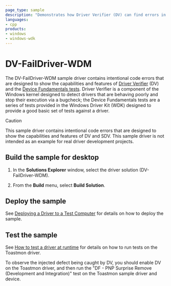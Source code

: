 ```yaml
---
page_type: sample
description: "Demonstrates how Driver Verifier (DV) can find errors in a WDM driver."
languages:
- cpp
products:
- windows
- windows-wdk
---
```


# DV-FailDriver-WDM

The DV-FailDriver-WDM sample driver contains intentional code errors that are designed to show the capabilities and features of [Driver Verifier](https://docs.microsoft.com/windows-hardware/drivers/devtest/driver-verifier) (DV) and the [Device Fundamentals tests](https://docs.microsoft.com/windows-hardware/drivers/devtest/device-fundamentals-tests).  Driver Verifier is a component of the Windows kernel designed to detect drivers that are behaving poorly and stop their execution via a bugcheck; the Device Fundamentals tests are a series of tests provided in the Windows Driver Kit (WDK) designed to provide a good basic set of tests against a driver.

> [!CAUTION]
> This sample driver contains intentional code errors that are designed to show the capabilities and features of DV and SDV. This sample driver is not intended as an example for real driver development projects.

## Build the sample for desktop

1. In the **Solutions Explorer** window, select the driver solution (DV-FailDriver-WDM).

1. From the **Build** menu, select **Build Solution**.

## Deploy the sample

See [Deploying a Driver to a Test Computer](https://docs.microsoft.com/windows-hardware/drivers/develop/deploying-a-driver-to-a-test-computer) for details on how to deploy the sample.

## Test the sample

See [How to test a driver at runtime](https://docs.microsoft.com/windows-hardware/drivers/develop/how-to-test-a-driver-at-runtime-from-a-command-prompt) for details on how to run tests on the Toastmon driver.

To observe the injected defect being caught by DV, you should enable DV on the Toastmon driver, and then run the "DF - PNP Surprise Remove (Development and Integration)" test on the Toastmon sample driver and device.
